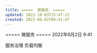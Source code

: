 ```yaml
---
title: =====  微服务  =====
updated: 2022-10-03T15:47:22
created: 2022-06-02T09:41:47
---
```


===== 微服务 =====
2022年6月2日
9:41

服务治理
负载均衡
